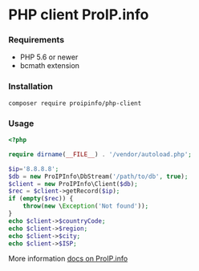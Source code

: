 # PHP client ProIP.info

### Requirements

* PHP 5.6 or newer
* bcmath extension

### Installation

```composer log
composer require proipinfo/php-client
```

### Usage
```php
<?php

require dirname(__FILE__) . '/vendor/autoload.php';

$ip='8.8.8.8';
$db = new ProIPInfo\DbStream('/path/to/db', true);
$client = new ProIPInfo\Client($db);
$rec = $client->getRecord($ip);
if (empty($rec)) {
    throw(new \Exception('Not found'));
}
echo $client->$countryCode;
echo $client->$region;
echo $client->$city;
echo $client->$ISP;
```

More information
[docs on ProIP.info](https://proip.info/docs/php-client)
